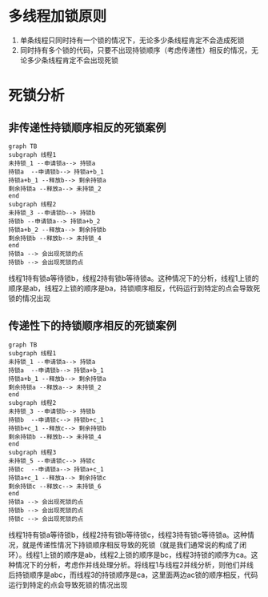 # 多线程加锁原则
1. 单条线程只同时持有一个锁的情况下，无论多少条线程肯定不会造成死锁
2. 同时持有多个锁的代码，只要不出现持锁顺序（考虑传递性）相反的情况，无论多少条线程肯定不会出现死锁
# 死锁分析
## 非传递性持锁顺序相反的死锁案例
```mermaid
graph TB
subgraph 线程1
未持锁_1 --申请锁a--> 持锁a 
持锁a  --申请锁b--> 持锁a+b_1
持锁a+b_1 --释放b--> 剩余持锁a 
剩余持锁a --释放a--> 未持锁_2 
end
subgraph 线程2
未持锁_3 --申请锁b--> 持锁b
持锁b --申请锁a--> 持锁a+b_2
持锁a+b_2 --释放a--> 剩余持锁b
剩余持锁b --释放b--> 未持锁_4
end
持锁a --> 会出现死锁的点
持锁b --> 会出现死锁的点
```
线程1持有锁a等待锁b，线程2持有锁b等待锁a。这种情况下的分析，线程1上锁的顺序是ab，线程2上锁的顺序是ba，持锁顺序相反，代码运行到特定的点会导致死锁的情况出现
## 传递性下的持锁顺序相反的死锁案例
```mermaid
graph TB
subgraph 线程1
未持锁_1 --申请锁a--> 持锁a 
持锁a  --申请锁b--> 持锁a+b_1
持锁a+b_1 --释放b--> 剩余持锁a 
剩余持锁a --释放a--> 未持锁_2 
end
subgraph 线程2
未持锁_3 --申请锁b--> 持锁b 
持锁b  --申请锁c--> 持锁b+c_1
持锁b+c_1 --释放c--> 剩余持锁b 
剩余持锁b --释放b--> 未持锁_4 
end
subgraph 线程3
未持锁_5 --申请锁c--> 持锁c 
持锁c  --申请锁a--> 持锁a+c_1
持锁a+c_1 --释放a--> 剩余持锁c 
剩余持锁c --释放c--> 未持锁_6 
end
持锁a --> 会出现死锁的点
持锁b --> 会出现死锁的点
持锁c --> 会出现死锁的点
```
线程1持有锁a等待锁b，线程2持有锁b等待锁c，线程3持有锁c等待锁a。这种情况，就是传递性情况下持锁顺序相反导致的死锁（就是我们通常说的构成了闭环）。线程1上锁的顺序是ab，线程2上锁的顺序是bc，线程3持锁的顺序为ca。这种情况下的分析，考虑作并线处理分析。将线程1与线程2并线分析，则他们并线后持锁顺序是abc，而线程3的持锁顺序是ca，这里面两边ac锁的顺序相反，代码运行到特定的点会导致死锁的情况出现
